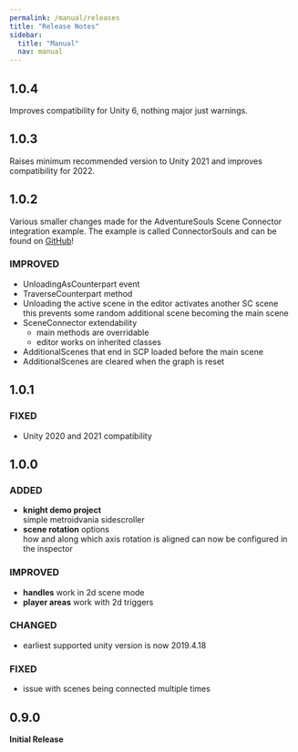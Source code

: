 ```yaml
---
permalink: /manual/releases
title: "Release Notes"
sidebar:
  title: "Manual"
  nav: manual
---
```


## 1.0.4

Improves compatibility for Unity 6, nothing major just warnings.

## 1.0.3

Raises minimum recommended version to Unity 2021 and improves compatibility for 2022.

## 1.0.2

Various smaller changes made for the AdventureSouls Scene Connector integration example. The example is called ConnectorSouls and can be found on [GitHub](https://github.com/Schossi/ConnectorSouls)!  

### IMPROVED

- UnloadingAsCounterpart event
- TraverseCounterpart method
- Unloading the active scene in the editor activates another SC scene  
this prevents some random additional scene becoming the main scene
- SceneConnector extendability
  - main methods are overridable
  - editor works on inherited classes
- AdditionalScenes that end in SCP loaded before the main scene
- AdditionalScenes are cleared when the graph is reset

## 1.0.1

### FIXED

- Unity 2020 and 2021 compatibility

## 1.0.0

### ADDED

- __knight demo project__  
simple metroidvania sidescroller 
- __scene rotation__ options  
how and along which axis rotation is aligned can now be configured in the inspector

### IMPROVED

- __handles__ work in 2d scene mode  
- __player areas__ work with 2d triggers

### CHANGED

- earliest supported unity version is now 2019.4.18

### FIXED

- issue with scenes being connected multiple times

## 0.9.0

__Initial Release__